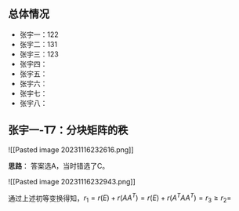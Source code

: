 
## 总体情况

- 张宇一：122
- 张宇二：131
- 张宇三：123
- 张宇四：
- 张宇五：
- 张宇六：
- 张宇七：
- 张宇八：

## 张宇一-T7：分块矩阵的秩

![[Pasted image 20231116232616.png]]

**思路**：
答案选A，当时错选了C。

![[Pasted image 20231116232943.png]]

通过上述初等变换得知，$r_1=r(E)+r(AA^T)=r(E)+r(A^TAA^T)=r_3\ge r_2=$